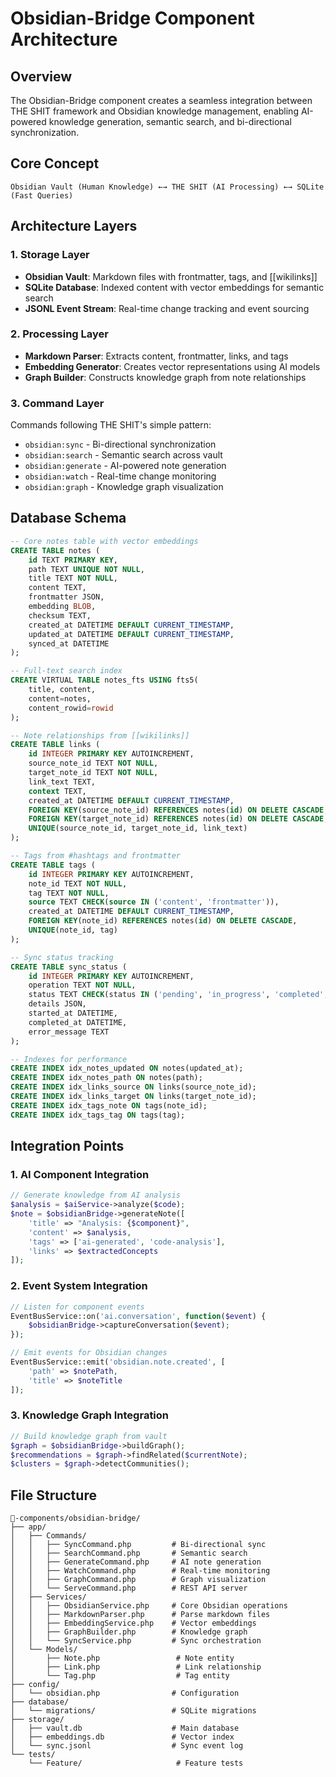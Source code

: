 # Obsidian-Bridge Component Architecture

## Overview
The Obsidian-Bridge component creates a seamless integration between THE SHIT framework and Obsidian knowledge management, enabling AI-powered knowledge generation, semantic search, and bi-directional synchronization.

## Core Concept
```
Obsidian Vault (Human Knowledge) ←→ THE SHIT (AI Processing) ←→ SQLite (Fast Queries)
```

## Architecture Layers

### 1. Storage Layer
- **Obsidian Vault**: Markdown files with frontmatter, tags, and [[wikilinks]]
- **SQLite Database**: Indexed content with vector embeddings for semantic search
- **JSONL Event Stream**: Real-time change tracking and event sourcing

### 2. Processing Layer
- **Markdown Parser**: Extracts content, frontmatter, links, and tags
- **Embedding Generator**: Creates vector representations using AI models
- **Graph Builder**: Constructs knowledge graph from note relationships

### 3. Command Layer
Commands following THE SHIT's simple pattern:
- `obsidian:sync` - Bi-directional synchronization
- `obsidian:search` - Semantic search across vault
- `obsidian:generate` - AI-powered note generation
- `obsidian:watch` - Real-time change monitoring
- `obsidian:graph` - Knowledge graph visualization

## Database Schema

```sql
-- Core notes table with vector embeddings
CREATE TABLE notes (
    id TEXT PRIMARY KEY,
    path TEXT UNIQUE NOT NULL,
    title TEXT NOT NULL,
    content TEXT,
    frontmatter JSON,
    embedding BLOB,
    checksum TEXT,
    created_at DATETIME DEFAULT CURRENT_TIMESTAMP,
    updated_at DATETIME DEFAULT CURRENT_TIMESTAMP,
    synced_at DATETIME
);

-- Full-text search index
CREATE VIRTUAL TABLE notes_fts USING fts5(
    title, content, 
    content=notes,
    content_rowid=rowid
);

-- Note relationships from [[wikilinks]]
CREATE TABLE links (
    id INTEGER PRIMARY KEY AUTOINCREMENT,
    source_note_id TEXT NOT NULL,
    target_note_id TEXT NOT NULL,
    link_text TEXT,
    context TEXT,
    created_at DATETIME DEFAULT CURRENT_TIMESTAMP,
    FOREIGN KEY(source_note_id) REFERENCES notes(id) ON DELETE CASCADE,
    FOREIGN KEY(target_note_id) REFERENCES notes(id) ON DELETE CASCADE,
    UNIQUE(source_note_id, target_note_id, link_text)
);

-- Tags from #hashtags and frontmatter
CREATE TABLE tags (
    id INTEGER PRIMARY KEY AUTOINCREMENT,
    note_id TEXT NOT NULL,
    tag TEXT NOT NULL,
    source TEXT CHECK(source IN ('content', 'frontmatter')),
    created_at DATETIME DEFAULT CURRENT_TIMESTAMP,
    FOREIGN KEY(note_id) REFERENCES notes(id) ON DELETE CASCADE,
    UNIQUE(note_id, tag)
);

-- Sync status tracking
CREATE TABLE sync_status (
    id INTEGER PRIMARY KEY AUTOINCREMENT,
    operation TEXT NOT NULL,
    status TEXT CHECK(status IN ('pending', 'in_progress', 'completed', 'failed')),
    details JSON,
    started_at DATETIME,
    completed_at DATETIME,
    error_message TEXT
);

-- Indexes for performance
CREATE INDEX idx_notes_updated ON notes(updated_at);
CREATE INDEX idx_notes_path ON notes(path);
CREATE INDEX idx_links_source ON links(source_note_id);
CREATE INDEX idx_links_target ON links(target_note_id);
CREATE INDEX idx_tags_note ON tags(note_id);
CREATE INDEX idx_tags_tag ON tags(tag);
```

## Integration Points

### 1. AI Component Integration
```php
// Generate knowledge from AI analysis
$analysis = $aiService->analyze($code);
$note = $obsidianBridge->generateNote([
    'title' => "Analysis: {$component}",
    'content' => $analysis,
    'tags' => ['ai-generated', 'code-analysis'],
    'links' => $extractedConcepts
]);
```

### 2. Event System Integration
```php
// Listen for component events
EventBusService::on('ai.conversation', function($event) {
    $obsidianBridge->captureConversation($event);
});

// Emit events for Obsidian changes
EventBusService::emit('obsidian.note.created', [
    'path' => $notePath,
    'title' => $noteTitle
]);
```

### 3. Knowledge Graph Integration
```php
// Build knowledge graph from vault
$graph = $obsidianBridge->buildGraph();
$recommendations = $graph->findRelated($currentNote);
$clusters = $graph->detectCommunities();
```

## File Structure

```
💩-components/obsidian-bridge/
├── app/
│   ├── Commands/
│   │   ├── SyncCommand.php         # Bi-directional sync
│   │   ├── SearchCommand.php       # Semantic search
│   │   ├── GenerateCommand.php     # AI note generation
│   │   ├── WatchCommand.php        # Real-time monitoring
│   │   ├── GraphCommand.php        # Graph visualization
│   │   └── ServeCommand.php        # REST API server
│   ├── Services/
│   │   ├── ObsidianService.php     # Core Obsidian operations
│   │   ├── MarkdownParser.php      # Parse markdown files
│   │   ├── EmbeddingService.php    # Vector embeddings
│   │   ├── GraphBuilder.php        # Knowledge graph
│   │   └── SyncService.php         # Sync orchestration
│   └── Models/
│       ├── Note.php                 # Note entity
│       ├── Link.php                 # Link relationship
│       └── Tag.php                  # Tag entity
├── config/
│   └── obsidian.php                # Configuration
├── database/
│   └── migrations/                 # SQLite migrations
├── storage/
│   ├── vault.db                    # Main database
│   ├── embeddings.db               # Vector index
│   └── sync.jsonl                  # Sync event log
└── tests/
    └── Feature/                     # Feature tests